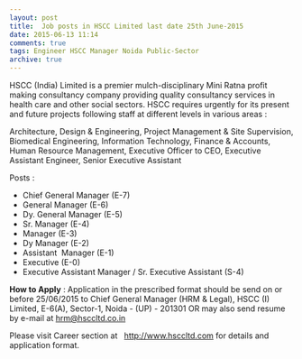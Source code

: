 ```yaml
---
layout: post
title:  Job posts in HSCC Limited last date 25th June-2015
date: 2015-06-13 11:14
comments: true
tags: Engineer HSCC Manager Noida Public-Sector
archive: true
---
```

HSCC (India) Limited is a premier mulch-disciplinary Mini Ratna profit making consultancy company providing quality consultancy services in health care and other social sectors. HSCC requires urgently for its present and future projects following staff at different levels in various areas :


Architecture, Design & Engineering, Project Management & Site Supervision, Biomedical Engineering, Information Technology, Finance & Accounts, Human Resource Management, Executive Officer to CEO, Executive Assistant Engineer, Senior Executive Assistant 


Posts :

- Chief General Manager (E-7)
- General Manager (E-6)  
- Dy. General Manager (E-5)
- Sr. Manager (E-4)
- Manager (E-3)
- Dy Manager (E-2)
- Assistant  Manager (E-1) 
- Executive (E-0)
- Executive Assistant Manager / Sr. Executive Assistant (S-4)


**How to Apply** : Application in the prescribed format should be send on or before 25/06/2015 to Chief General Manager (HRM & Legal), HSCC (I) Limited, E-6(A), Sector-1, Noida - (UP) - 201301 OR may also send resume by e-mail at hrm@hsccltd.co.in

Please visit Career section at   <http://www.hsccltd.com> for details and application format.


